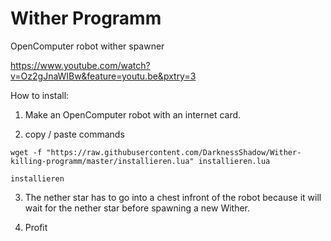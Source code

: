 # Wither Programm
OpenComputer robot wither spawner

https://www.youtube.com/watch?v=Oz2gJnaWIBw&feature=youtu.be&pxtry=3

How to install:

1) Make an OpenComputer robot with an internet card.

2) copy / paste commands

```
wget -f "https://raw.githubusercontent.com/DarknessShadow/Wither-killing-programm/master/installieren.lua" installieren.lua

installieren
```
3) The nether star has to go into a chest infront of the robot because it will wait for the nether star before spawning a new Wither.

4) Profit
